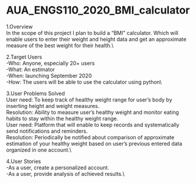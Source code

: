 # AUA_ENGS110_2020_BMI_calculator
1.Overview\
In the scope of this project I plan to build a “BMI” calculator. Which will enable users to enter their weight and height data and get an approximate measure of the best weight for their health.\

2.Target Users\
-Who: Anyone, especially 20+ users\
-What: An estimator\
-When: launching September 2020\
-How: The users will be able to use the calculator using python\

3.User Problems Solved\
User need: To keep track of healthy weight range for user’s body by inserting height and weight measures.\
Resolution: Ability to measure user’s healthy weight and monitor eating habits to stay within the healthy weight range.\
User need:  Platform that will enable to keep records and systematically send notifications and reminders.\
Resolution: Periodically be notified about comparison of approximate estimation of your healthy weight based on user’s previous entered data organized in one account.\

4.User Stories\
-As a user, create a personalized account.\
-As a user, provide analysis of achieved results.\

 


